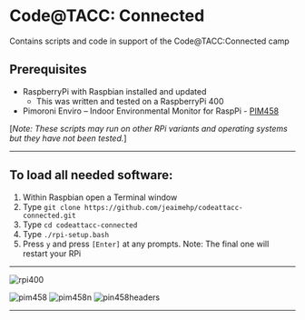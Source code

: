 # Code@TACC: Connected
Contains scripts and code in support of the Code@TACC:Connected camp

## Prerequisites
* RaspberryPi with Raspbian installed and updated
  * This was written and tested on a RaspberryPi 400
* Pimoroni Enviro – Indoor Environmental Monitor for RaspPi - [PIM458](https://shop.pimoroni.com/products/enviro?variant=31155658457171)

[_Note: These scripts may run on other RPi variants and operating systems but they have not been tested._]

---

## To load all needed software:
1. Within Raspbian open a Terminal window
2. Type ```git clone https://github.com/jeaimehp/codeattacc-connected.git```
3. Type ```cd codeattacc-connected```
4. Type ```./rpi-setup.bash```
5. Press ```y``` and press ```[Enter]``` at any prompts. Note: The final one will restart your RPi

---

![rpi400](https://cdn-shop.adafruit.com/970x728/4796-12.jpg)

![pim458](https://cdn.shopify.com/s/files/1/0174/1800/products/Enviro-Plus-pHAT-on-white-2_300x300.jpg?v=1573820030) ![pim458n](https://cdn.shopify.com/s/files/1/0174/1800/products/Enviro-mini-HAT-_2-of-3_300x300.jpg?v=1573820039) ![pin458headers](https://cdn.shopify.com/s/files/1/0174/1800/products/Enviro-mini-HAT-_1-of-3_300x300.jpg?v=1573820041)

---

